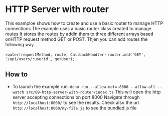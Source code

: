 # HTTP Server with router
This examploe shows how to create and use a basic router to manage HTTP connections
The example uses a basic router class created to manage routes
It stores the routes by addin them to three different arrays based onHTTP request method GET or POST.
Thjen you can add routes the following way

`router(requestMethod, route, CallbackHandler)`
`router.add('GET', '/api/users/:userid', getUser);`

## How to 
* To launch the example run:
  `deno run --allow-net=:8000 --allow-all --watch src/09-http-server-with-router/index.ts`
  This will open the http server accepting connections on port 8000
  Navigate through `http://localhost:8000/` to see the results.
  Check also the url `http://localhost:8000/my-file.js` to see the bundled js file

